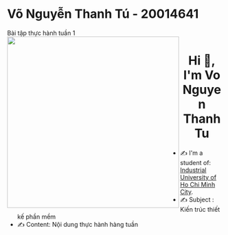 # Võ Nguyễn Thanh Tú - 20014641 
Bài tập thực hành tuần 1
<img align="left" width="400" src="https://github.githubassets.com/images/modules/profile/profile-first-repo.svg">
<h1 align="center">Hi 👋, I'm Vo Nguyen Thanh Tu</h1>

- ✍ I'm a student of: [Industrial University of Ho Chi Minh City](https://iuh.edu.vn/).
- ✍ Subject : Kiến trúc thiết kế phần mềm
- ✍ Content: Nội dung thực hành hàng tuần

<br />




